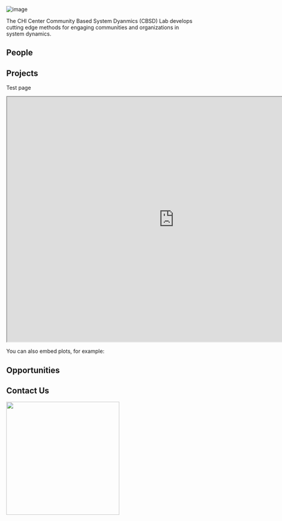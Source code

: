 ![image](https://user-images.githubusercontent.com/8854922/124340159-2dc3c180-db81-11eb-9ced-9d561fc54065.png)

The CHI Center Community Based System Dyanmics (CBSD) Lab develops cutting edge methods for engaging communities and organizations in system dynamics.  

## People

## Projects

<p>Test page</p>

<iframe src="https://exchange.iseesystems.com/public/psh/bettr/index.html#page1" width="885px" height="650px"></iframe>

<p>You can also embed plots, for example:</p>


## Opportunities


## Contact Us

<img src="https://user-images.githubusercontent.com/8854922/124619880-030a8f00-de47-11eb-818f-83f4d092068d.png" width="300px">

